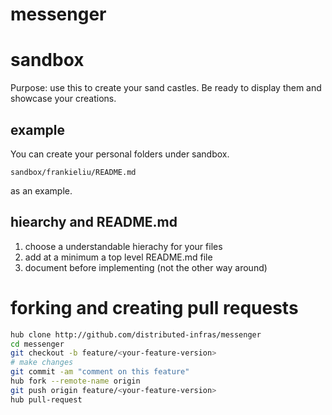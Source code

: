 # messenger

# sandbox

Purpose: use this to create your sand castles.  Be ready to display
them and showcase your creations.

## example

You can create your personal folders under sandbox.

```sandbox/frankieliu/README.md```

as an example.

## hiearchy and README.md

1. choose a understandable hierachy for your files
2. add at a minimum a top level README.md file
3. document before implementing (not the other way around)

# forking and creating pull requests

```bash
hub clone http://github.com/distributed-infras/messenger
cd messenger
git checkout -b feature/<your-feature-version>
# make changes
git commit -am "comment on this feature"
hub fork --remote-name origin
git push origin feature/<your-feature-version>
hub pull-request
```



